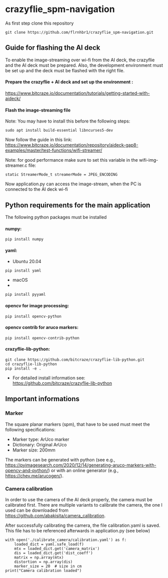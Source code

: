 # crazyflie_spm-navigation

As first step clone this repository 
```shell
git clone https://github.com/flrnhbr1/crazyflie_spm-navigation.git
```

## Guide for flashing the AI deck
To enable the image-streaming over wi-fi from the AI deck, the crazyflie and the AI deck must be prepared.
Also, the development environment must be set up and the deck must be flashed with the right file.

#### Prepare the crazyflie + AI deck and set up the environment :
https://www.bitcraze.io/documentation/tutorials/getting-started-with-aideck/


#### Flash the image-streaming file

Note: You may have to install this before the following steps:
```shell
sudo apt install build-essential libncurses5-dev
```

Now follow the guide in this link:
https://www.bitcraze.io/documentation/repository/aideck-gap8-examples/master/test-functions/wifi-streamer/

Note: for good performance make sure to set this variable in the wifi-img-streamer.c file:
 ```
static StreamerMode_t streamerMode = JPEG_ENCODING
```
Now application.py can access the image-stream, when the PC is connected to the AI deck wi-fi

## Python requirements for the main application 
 The following python packages must be installed

#### numpy:
```shell
pip install numpy
```
#### yaml:
- Ubuntu 20.04
```shell
pip install yaml
```
- macOS
- 
```shell
pip install pyyaml
```

#### opencv for image processing:
```shell
pip install opencv-python
```

#### opencv contrib for aruco markers:
```shell
pip install opencv-contrib-python
```

#### crazyflie-lib-python:
```shell
git clone https://github.com/bitcraze/crazyflie-lib-python.git
cd crazyflie-lib-python
pip install -e .
```
- For detailed install information see: https://github.com/bitcraze/crazyflie-lib-python


## Important informations

### Marker
The square planar markers (spm), that have to be used must meet the following specifications:
- Marker type: ArUco marker
- Dictionary: Original ArUco
- Marker size: 200mm

The markers can be generated with python 
(see e.g., https://pyimagesearch.com/2020/12/14/generating-aruco-markers-with-opencv-and-python/) 
or with an online generator (e.g., https://chev.me/arucogen/).


### Camera calibration
In order to use the camera of the AI deck properly, the camera must be calibrated first.
There are multiple variants to calibrate the camera, the one I used can be downloaded from 
https://github.com/abakisita/camera_calibration.

After successfully calibrating the camera, the file calibration.yaml 
is saved. This file has to be referenced afterwards in application.py (see below)

    with open('./calibrate_camera/calibration.yaml') as f:
        loaded_dict = yaml.safe_load(f)
        mtx = loaded_dict.get('camera_matrix')
        dis = loaded_dict.get('dist_coeff')
        matrix = np.array(mtx)
        distortion = np.array(dis)
        marker_size = 20  # size in cm
    print("Camera calibration loaded")